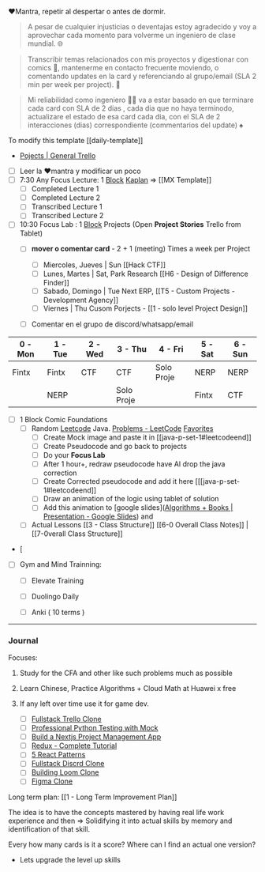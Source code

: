 
❤️Mantra, repetir al despertar o antes de dormir.
> A pesar de cualquier injusticias o deventajas estoy agradecido y voy a aprovechar cada momento para volverme un ingeniero de clase mundial. 🌐

> Transcribir temas relacionados con mis proyectos y digestionar con comics 📗, mantenerme en contacto frecuente moviendo, o comentando updates en la card y referenciando al grupo/email (SLA 2 min per week per project). 🔨 

> Mi reliabilidad como ingeniero 🧑‍🔬 va a estar basado en que terminare cada card con SLA de 2 dias , cada dia que no haya terminodo, actualizare el estado de esa card cada dia, con el SLA de 2 interacciones (dias) correspondiente (commentarios del update) ♠️

To modify this template [[daily-template]]

- [Pojects | General Trello](https://trello.com/b/sq5HqYoL/projects-in-general)

- [ ] Leer la ❤️mantra y modificar un poco
- [ ] 7:30 Any Focus Lecture: 1 [Block](https://app.focusmate.com/dashboard) [Kaplan](https://www.kaplanlearn.com/education/dashboard/index/ea32a836a0c199956fda01d5683df5f4/course/112133723/) => [[MX Template]]
	- [ ] Completed Lecture 1
	- [ ] Completed Lecture 2
	- [ ] Transcribed Lecture 1
	- [ ] Transcribed Lecture 2
- [ ] 10:30 Focus Lab : 1 [Block](https://app.focusmate.com/dashboard)  Projects (Open **Project Stories** Trello from Tablet)
	- [ ] **mover o comentar card** - 2 + 1 (meeting)   Times a week per Project
		- [ ] Miercoles, Jueves |  Sun [[Hack CTF]]
		- [ ] Lunes, Martes | Sat,  Park Research [[H6 - Design of Difference Finder]]
		- [ ]  Sabado, Domingo | Tue Next ERP,  [[T5 - Custom Projects  - Development Agency]]
		- [ ] Viernes | Thu Cusom Porjects - [[1 - solo level Project Design]]
	- [ ] Comentar en el grupo de discord/whatsapp/email


| 0 - Mon | 1 - Tue | 2 - Wed | 3 - Thu    | 4 - Fri    | 5 - Sat | 6 -Sun |
| ------- | ------- | ------- | ---------- | ---------- | ------- | ------ |
| Fintx   | Fintx   | CTF     | CTF        | Solo Proje | NERP    | NERP   |
|         | NERP    |         | Solo Proje |            | Fintx   | CTF    |



- [ ] 1 Block Comic Foundations
	- [ ] Random [Leetcode](https://leetcode.com/) Java. [Problems - LeetCode](https://leetcode.com/problemset/) [Favorites](https://leetcode.com/problem-list/xshc2frm/)
		- [ ] Create Mock image and paste it in [[java-p-set-1#leetcodeend]]
		- [ ] Create Pseudocode and go back to projects
		- [ ] Do your **Focus Lab**
		- [ ] After 1 hour+, redraw pseudocode have AI drop the java correction
		- [ ] Create Corrected pseudocode and add it here [[[java-p-set-1#leetcodeend]]
		- [ ] Draw an animation of the logic using tablet of solution
		- [ ] Add this animation to [google slides]([Algorithms + Books | Presentation - Google Slides](https://docs.google.com/presentation/d/1_CQlmSTQldJoVjcG1np1BELd7GlRUazFLhZtqeSFCdQ/edit#slide=id.g1f5d6d525c0c3db1_0)) and
	- [ ] Actual Lessons [[3 - Class Structure]]  [[6-0 Overall Class Notes]] | [[7-0verall Class Structure]]
- [ 
- [ ] Gym and Mind Trainning: 
	- [ ] Elevate Training
	- [ ] Duolingo Daily
	- [ ] Anki ( 10 terms )  


---
### Journal


Focuses:
1. Study for the CFA and other like such problems much as possible
2. Learn Chinese, Practice Algorithms + Cloud Math at Huawei x free
3. If any left over time use it for game dev.



	- [ ] [Fullstack Trello Clone](https://www.youtube.com/watch?v=pRybm9lXW2c)
	- [ ] [Professional Python Testing with Mock](https://www.youtube.com/watch?v=-F6wVOlsEAM)
	- [ ] [Build a Nextjs Project Management App](https://www.youtube.com/watch?v=D3xyTdKiT4c)
	- [ ] [Redux - Complete Tutorial](https://www.youtube.com/watch?v=5yEG6GhoJBs)
	- [ ] [5 React Patterns](https://www.youtube.com/watch?v=D3xyTdKiT4c)
	- [ ] [Fullstack Discrd Clone](https://www.youtube.com/watch?v=ZbX4Ok9YX94)
	- [ ] [Building Loom Clone](https://www.youtube.com/watch?v=3R63m4sTpKo)
	- [ ] [Figma Clone](https://www.youtube.com/watch?v=43xmaSJbEVs)

Long term plan: [[1 - Long Term Improvement Plan]]





The idea is to have the concepts mastered by having real life work experience and then => Solidifying it into actual skills by memory and identification of that skill. 




Every how many cards is it a score? Where can I find an actual one version?
- Lets upgrade the level up skills 



